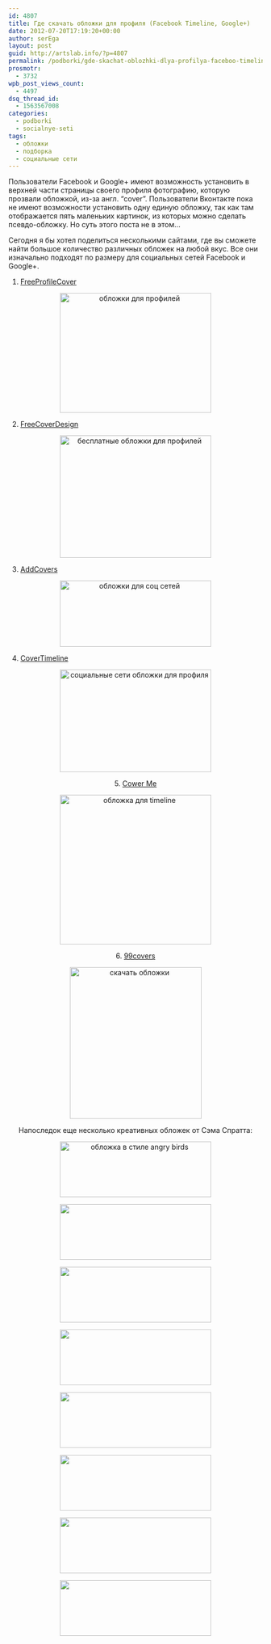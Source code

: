 ```yaml
---
id: 4807
title: Где скачать обложки для профиля (Facebook Timeline, Google+)
date: 2012-07-20T17:19:20+00:00
author: serEga
layout: post
guid: http://artslab.info/?p=4807
permalink: /podborki/gde-skachat-oblozhki-dlya-profilya-faceboo-timeline-google/
prosmotr:
  - 3732
wpb_post_views_count:
  - 4497
dsq_thread_id:
  - 1563567008
categories:
  - podborki
  - socialnye-seti
tags:
  - обложки
  - подборка
  - социальные сети
---
```

Пользователи Facebook и Google+ имеют возможность установить в верхней части страницы своего профиля фотографию, которую прозвали обложкой, из-за англ. &#8220;cover&#8221;. Пользователи Вконтакте пока не имеют возможности установить одну единую обложку, так как там отображается пять маленьких картинок, из которых можно сделать псевдо-обложку. Но суть этого поста не в этом&#8230;

Сегодня я бы хотел поделиться несколькими сайтами, где вы сможете найти большое количество различных обложек на любой вкус. Все они изначально подходят по размеру для социальных сетей Facebook и Google+.

1. [FreeProfileCover](http://freeprofilecover.com/ru/)

<center>
  <a href="http://googledrive.com/host/0B9lHVSSSdxdxd0hjdUdmRzY3Tjg/profile_covers.png"><img src="http://googledrive.com/host/0B9lHVSSSdxdxd0hjdUdmRzY3Tjg/profile_covers-300x237.png" alt="обложки для профилей" title="profile_covers" width="300" height="237" class="aligncenter size-medium wp-image-4812" srcset="http://googledrive.com/host/0B9lHVSSSdxdxd0hjdUdmRzY3Tjg/profile_covers-300x237.png 300w, http://googledrive.com/host/0B9lHVSSSdxdxd0hjdUdmRzY3Tjg/profile_covers.png 936w" sizes="(max-width: 300px) 100vw, 300px" /></a>
</center>

2. [FreeCoverDesign](http://freecoverdesign.com/)

<center>
  <a href="http://googledrive.com/host/0B9lHVSSSdxdxd0hjdUdmRzY3Tjg/covers_dlya_facebook_google.png"><img src="http://googledrive.com/host/0B9lHVSSSdxdxd0hjdUdmRzY3Tjg/covers_dlya_facebook_google-300x242.png" alt="бесплатные обложки для профилей" title="covers_dlya_facebook_google" width="300" height="242" class="aligncenter size-medium wp-image-4810" srcset="http://googledrive.com/host/0B9lHVSSSdxdxd0hjdUdmRzY3Tjg/covers_dlya_facebook_google-300x242.png 300w, http://googledrive.com/host/0B9lHVSSSdxdxd0hjdUdmRzY3Tjg/covers_dlya_facebook_google-1024x828.png 1024w, http://googledrive.com/host/0B9lHVSSSdxdxd0hjdUdmRzY3Tjg/covers_dlya_facebook_google.png 1042w" sizes="(max-width: 300px) 100vw, 300px" /></a>
</center>

3. [AddCovers](http://www.addcovers.com/)

<center>
  <a href="http://googledrive.com/host/0B9lHVSSSdxdxd0hjdUdmRzY3Tjg/oblozhki_soc_Seti.png"><img src="http://googledrive.com/host/0B9lHVSSSdxdxd0hjdUdmRzY3Tjg/oblozhki_soc_Seti-300x131.png" alt="обложки для соц сетей" title="oblozhki_soc_Seti" width="300" height="131" class="aligncenter size-medium wp-image-4811" srcset="http://googledrive.com/host/0B9lHVSSSdxdxd0hjdUdmRzY3Tjg/oblozhki_soc_Seti-300x131.png 300w, http://googledrive.com/host/0B9lHVSSSdxdxd0hjdUdmRzY3Tjg/oblozhki_soc_Seti.png 687w" sizes="(max-width: 300px) 100vw, 300px" /></a>
</center>

4. [CoverTimeline](http://covertimeline.com/)

<center>
  <a href="http://googledrive.com/host/0B9lHVSSSdxdxd0hjdUdmRzY3Tjg/skachat_oblozhki_dlya_profilya.png"><img src="http://googledrive.com/host/0B9lHVSSSdxdxd0hjdUdmRzY3Tjg/skachat_oblozhki_dlya_profilya-300x203.png" alt="социальные сети обложки для профиля" title="skachat_oblozhki_dlya_profilya" width="300" height="203" class="aligncenter size-medium wp-image-4813" srcset="http://googledrive.com/host/0B9lHVSSSdxdxd0hjdUdmRzY3Tjg/skachat_oblozhki_dlya_profilya-300x203.png 300w, http://googledrive.com/host/0B9lHVSSSdxdxd0hjdUdmRzY3Tjg/skachat_oblozhki_dlya_profilya.png 993w" sizes="(max-width: 300px) 100vw, 300px" /></a></ceeter></p>

  <p>
    5. <a href="http://cower.me/facebook-timeline-covers/categories/">Cower Me</a>
  </p>

  <p>
    <center>
      <a href="http://googledrive.com/host/0B9lHVSSSdxdxd0hjdUdmRzY3Tjg/cover_you_profile.png"><img src="http://googledrive.com/host/0B9lHVSSSdxdxd0hjdUdmRzY3Tjg/cover_you_profile-300x296.png" alt="обложка для timeline" title="cover_you_profile" width="300" height="296" class="aligncenter size-medium wp-image-4816" srcset="http://googledrive.com/host/0B9lHVSSSdxdxd0hjdUdmRzY3Tjg/cover_you_profile-300x296.png 300w, http://googledrive.com/host/0B9lHVSSSdxdxd0hjdUdmRzY3Tjg/cover_you_profile-100x100.png 100w, http://googledrive.com/host/0B9lHVSSSdxdxd0hjdUdmRzY3Tjg/cover_you_profile.png 697w" sizes="(max-width: 300px) 100vw, 300px" /></a>
    </center>
  </p>

  <p>
    6. <a href="http://99covers.com/">99covers</a>
  </p>

  <p>
    <center>
      <a href="http://googledrive.com/host/0B9lHVSSSdxdxd0hjdUdmRzY3Tjg/oblozki_facebook.png"><img src="http://googledrive.com/host/0B9lHVSSSdxdxd0hjdUdmRzY3Tjg/oblozki_facebook-261x300.png" alt="скачать обложки" title="oblozki_facebook" width="261" height="300" class="aligncenter size-medium wp-image-4817" srcset="http://googledrive.com/host/0B9lHVSSSdxdxd0hjdUdmRzY3Tjg/oblozki_facebook-261x300.png 261w, http://googledrive.com/host/0B9lHVSSSdxdxd0hjdUdmRzY3Tjg/oblozki_facebook.png 695w" sizes="(max-width: 261px) 100vw, 261px" /></a>
    </center>
  </p>

  <p>
    Напоследок еще несколько креативных обложек от Сэма Спратта:
  </p>

  <p>
    <center>
      <a href="http://googledrive.com/host/0B9lHVSSSdxdxd0hjdUdmRzY3Tjg/angry_birds_timeline.jpeg"><img src="http://googledrive.com/host/0B9lHVSSSdxdxd0hjdUdmRzY3Tjg/angry_birds_timeline-300x110.jpg" alt="обложка в стиле angry birds" title="angry_birds_timeline" width="300" height="110" class="aligncenter size-medium wp-image-4825" srcset="http://googledrive.com/host/0B9lHVSSSdxdxd0hjdUdmRzY3Tjg/angry_birds_timeline-300x110.jpg 300w, http://googledrive.com/host/0B9lHVSSSdxdxd0hjdUdmRzY3Tjg/angry_birds_timeline.jpeg 700w" sizes="(max-width: 300px) 100vw, 300px" /></a>
    </center>
  </p>

  <p>
    <center>
      <a href="http://googledrive.com/host/0B9lHVSSSdxdxd0hjdUdmRzY3Tjg/timeline_cover1.jpeg"><img src="http://googledrive.com/host/0B9lHVSSSdxdxd0hjdUdmRzY3Tjg/timeline_cover1-300x110.jpg" alt="" title="timeline_cover1" width="300" height="110" class="aligncenter size-medium wp-image-4832" srcset="http://googledrive.com/host/0B9lHVSSSdxdxd0hjdUdmRzY3Tjg/timeline_cover1-300x110.jpg 300w, http://googledrive.com/host/0B9lHVSSSdxdxd0hjdUdmRzY3Tjg/timeline_cover1.jpeg 700w" sizes="(max-width: 300px) 100vw, 300px" /></a>
    </center>
  </p>

  <p>
    <center>
      <a href="http://googledrive.com/host/0B9lHVSSSdxdxd0hjdUdmRzY3Tjg/oblozhki_facebook.jpeg"><img src="http://googledrive.com/host/0B9lHVSSSdxdxd0hjdUdmRzY3Tjg/oblozhki_facebook-300x110.jpg" alt="" title="oblozhki_facebook" width="300" height="110" class="aligncenter size-medium wp-image-4831" srcset="http://googledrive.com/host/0B9lHVSSSdxdxd0hjdUdmRzY3Tjg/oblozhki_facebook-300x110.jpg 300w, http://googledrive.com/host/0B9lHVSSSdxdxd0hjdUdmRzY3Tjg/oblozhki_facebook.jpeg 700w" sizes="(max-width: 300px) 100vw, 300px" /></a>
    </center>
  </p>

  <p>
    <center>
      <a href="http://googledrive.com/host/0B9lHVSSSdxdxd0hjdUdmRzY3Tjg/oblozhka_google_Facebook.jpeg"><img src="http://googledrive.com/host/0B9lHVSSSdxdxd0hjdUdmRzY3Tjg/oblozhka_google_Facebook-300x110.jpg" alt="" title="oblozhka_google_Facebook" width="300" height="110" class="aligncenter size-medium wp-image-4830" srcset="http://googledrive.com/host/0B9lHVSSSdxdxd0hjdUdmRzY3Tjg/oblozhka_google_Facebook-300x110.jpg 300w, http://googledrive.com/host/0B9lHVSSSdxdxd0hjdUdmRzY3Tjg/oblozhka_google_Facebook.jpeg 700w" sizes="(max-width: 300px) 100vw, 300px" /></a>
    </center>
  </p>

  <p>
    <center>
      <a href="http://googledrive.com/host/0B9lHVSSSdxdxd0hjdUdmRzY3Tjg/oblozhka_cover.jpeg"><img src="http://googledrive.com/host/0B9lHVSSSdxdxd0hjdUdmRzY3Tjg/oblozhka_cover-300x110.jpg" alt="" title="oblozhka_cover" width="300" height="110" class="aligncenter size-medium wp-image-4829" srcset="http://googledrive.com/host/0B9lHVSSSdxdxd0hjdUdmRzY3Tjg/oblozhka_cover-300x110.jpg 300w, http://googledrive.com/host/0B9lHVSSSdxdxd0hjdUdmRzY3Tjg/oblozhka_cover.jpeg 700w" sizes="(max-width: 300px) 100vw, 300px" /></a>
    </center>
  </p>

  <p>
    <center>
      <a href="http://googledrive.com/host/0B9lHVSSSdxdxd0hjdUdmRzY3Tjg/covers_facebook.jpeg"><img src="http://googledrive.com/host/0B9lHVSSSdxdxd0hjdUdmRzY3Tjg/covers_facebook-300x110.jpg" alt="" title="covers_facebook" width="300" height="110" class="aligncenter size-medium wp-image-4828" srcset="http://googledrive.com/host/0B9lHVSSSdxdxd0hjdUdmRzY3Tjg/covers_facebook-300x110.jpg 300w, http://googledrive.com/host/0B9lHVSSSdxdxd0hjdUdmRzY3Tjg/covers_facebook.jpeg 700w" sizes="(max-width: 300px) 100vw, 300px" /></a>
    </center>
  </p>

  <p>
    <center>
      <a href="http://googledrive.com/host/0B9lHVSSSdxdxd0hjdUdmRzY3Tjg/cover_for_facebook.jpeg"><img src="http://googledrive.com/host/0B9lHVSSSdxdxd0hjdUdmRzY3Tjg/cover_for_facebook-300x110.jpg" alt="" title="cover_for_facebook" width="300" height="110" class="aligncenter size-medium wp-image-4827" srcset="http://googledrive.com/host/0B9lHVSSSdxdxd0hjdUdmRzY3Tjg/cover_for_facebook-300x110.jpg 300w, http://googledrive.com/host/0B9lHVSSSdxdxd0hjdUdmRzY3Tjg/cover_for_facebook.jpeg 700w" sizes="(max-width: 300px) 100vw, 300px" /></a>
    </center>
  </p>

  <p>
    <center>
      <a href="http://googledrive.com/host/0B9lHVSSSdxdxd0hjdUdmRzY3Tjg/cover_facebook.jpeg"><img src="http://googledrive.com/host/0B9lHVSSSdxdxd0hjdUdmRzY3Tjg/cover_facebook-300x110.jpg" alt="" title="cover_facebook" width="300" height="110" class="aligncenter size-medium wp-image-4826" srcset="http://googledrive.com/host/0B9lHVSSSdxdxd0hjdUdmRzY3Tjg/cover_facebook-300x110.jpg 300w, http://googledrive.com/host/0B9lHVSSSdxdxd0hjdUdmRzY3Tjg/cover_facebook.jpeg 700w" sizes="(max-width: 300px) 100vw, 300px" /></a>
    </center>
  </p>